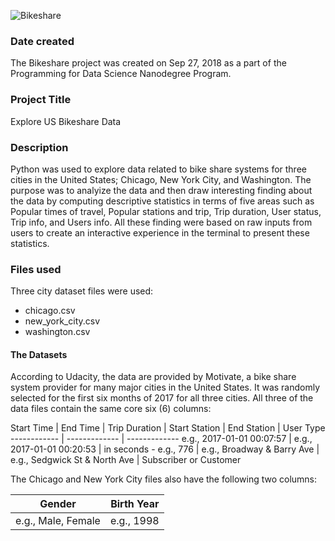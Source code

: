 ![Bikeshare](https://s3.amazonaws.com/video.udacity-data.com/topher/2018/March/5aa7718d_divvy/divvy.jpg)

### Date created
The Bikeshare project was created on Sep 27, 2018 as a part of the Programming for Data Science Nanodegree Program.
### Project Title
Explore US Bikeshare Data

### Description
Python was used to explore data related to bike share systems for three cities in the United States; Chicago, New York City, and Washington. The purpose was to analyize the data and then draw interesting finding about the data by computing descriptive statistics in terms of five areas such as Popular times of travel, Popular stations and trip, Trip duration, User status, Trip info, and Users info. All these finding were based on raw inputs from users to create an interactive experience in the terminal to present these statistics.

### Files used
Three city dataset files were used:
* chicago.csv
* new_york_city.csv
* washington.csv

#### The Datasets
According to Udacity, the data are provided by Motivate, a bike share system provider for many major cities in the United States. It was randomly selected for the first six months of 2017 for all three cities. All three of the data files contain the same core six (6) columns:


Start Time | End Time | Trip Duration | Start Station | End Station | User Type
------------ | ------------- | -------------
e.g., 2017-01-01 00:07:57 | e.g., 2017-01-01 00:20:53 | in seconds - e.g., 776 | e.g., Broadway & Barry Ave | e.g., Sedgwick St & North Ave | Subscriber or Customer

The Chicago and New York City files also have the following two columns:

Gender | Birth Year
------------ | ------------- |
e.g., Male, Female | e.g., 1998
